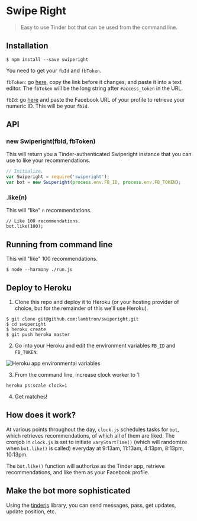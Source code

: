 Swipe Right
==========

> Easy to use Tinder bot that can be used from the command line.

## Installation

```
$ npm install --save swiperight
```

You need to get your `fbId` and `fbToken`.

`fbToken`: go [here](https://www.facebook.com/dialog/oauth?client_id=464891386855067&redirect_uri=https://www.facebook.com/connect/login_success.html&scope=basic_info,email,public_profile,user_about_me,user_activities,user_birthday,user_education_history,user_friends,user_interests,user_likes,user_location,user_photos,user_relationship_details&response_type=token), copy the link before it changes, and paste it into a text editor. The `fbToken` will be the long string after `#access_token` in the URL.

`fbId`: go [here](http://findmyfacebookid.com/) and paste the Facebook URL of your profile to retrieve your numeric ID. This will be your `fbId`.

## API

### new Swiperight(fbId, fbToken)

This will return you a Tinder-authenticated Swiperight instance that you can use to like your recommendations.

```javascript
// Initialize.
var Swiperight = require('swiperight');
var bot = new Swiperight(process.env.FB_ID, process.env.FB_TOKEN);
```

### .like(n)

This will "like" `n` recommendations.

```
// Like 100 recommendations.
bot.like(100);
```

## Running from command line

This will "like" 100 recommendations.

```
$ node --harmony ./run.js
```

## Deploy to Heroku

1) Clone this repo and deploy it to Heroku (or your hosting provider of choice, but for the remainder of this we'll use Heroku).
```
$ git clone git@github.com:lambtron/swiperight.git
$ cd swiperight
$ heroku create
$ git push heroku master
```

2)  Go into your Heroku and edit the environment variables `FB_ID` and `FB_TOKEN`:

![Heroku app environmental variables](http://i.imgur.com/yqwdvyH.png)

3)  From the command line, increase clock worker to 1:

```
heroku ps:scale clock=1
```

4)  Get matches!

## How does it work?

At various points throughout the day, `clock.js` schedules tasks for `bot`, which retrieves recommendations, of which all of them are liked. The cronjob in `clock.js` is set to initiate `varyStartTime()` (which will randomize when `bot.like()` is called) everyday at 9:13am, 11:13am, 4:13pm, 8:13pm, 10:13pm.

The `bot.like()` function will authorize as the Tinder app, retrieve recommendations, and like them as your Facebook profile.

## Make the bot more sophisticated

Using the [tinderjs](https://github.com/lambtron/tinderjs) library, you can send messages, pass, get updates, update position, etc.